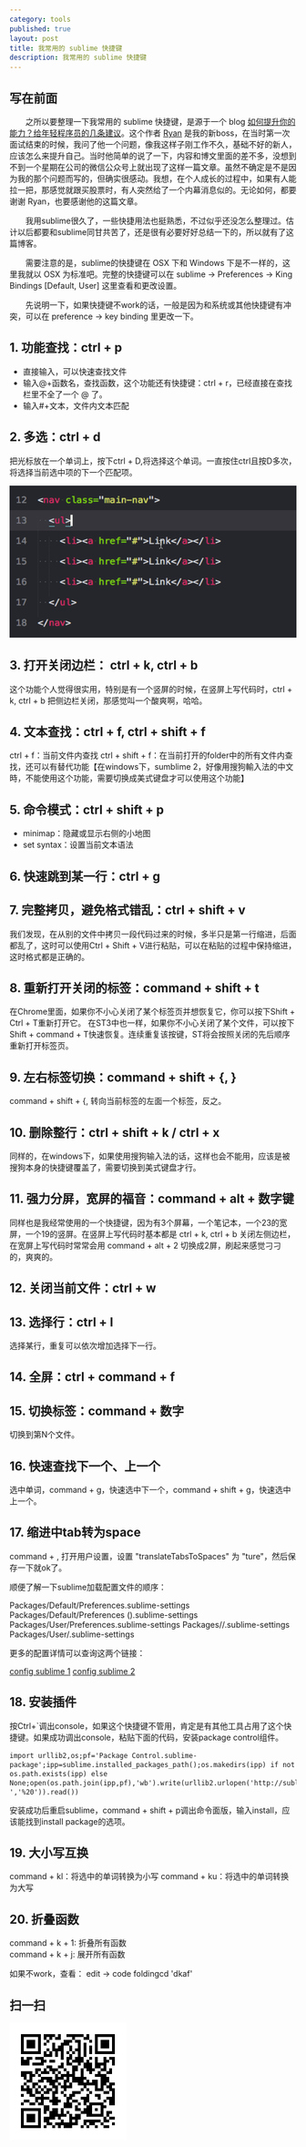 ```yaml
---
category: tools
published: true
layout: post
title: 我常用的 sublime 快捷键
description: 我常用的 sublime 快捷键
---  
```




## 
## 写在前面   

　　之所以要整理一下我常用的 sublime 快捷键，是源于一个 blog [如何提升你的能力？给年轻程序员的几条建议](http://tech.glowing.com/cn/advices-to-junior-developers/)。这个作者 [Ryan](https://github.com/yejianye) 是我的新boss，在当时第一次面试结束的时候，我问了他一个问题，像我这样子刚工作不久，基础不好的新人，应该怎么来提升自己。当时他简单的说了一下，内容和博文里面的差不多，没想到不到一个星期在公司的微信公众号上就出现了这样一篇文章。虽然不确定是不是因为我的那个问题而写的，但确实很感动。我想，在个人成长的过程中，如果有人能拉一把，那感觉就跟买股票时，有人突然给了一个内幕消息似的。无论如何，都要谢谢 Ryan，也要感谢他的这篇文章。  

　　我用sublime很久了，一些快捷用法也挺熟悉，不过似乎还没怎么整理过。估计以后都要和sublime同甘共苦了，还是很有必要好好总结一下的，所以就有了这篇博客。

　　需要注意的是，sublime的快捷键在 OSX 下和 Windows 下是不一样的，这里我就以 OSX 为标准吧。完整的快捷键可以在 sublime -> Preferences -> King Bindings [Default, User] 这里查看和更改设置。

　　先说明一下，如果快捷键不work的话，一般是因为和系统或其他快捷键有冲突，可以在 preference -> key binding 里更改一下。

## 1. 功能查找：ctrl + p

- 直接输入，可以快速查找文件
- 输入@+函数名，查找函数，这个功能还有快捷键：ctrl + r，已经直接在查找栏里不全了一个 @ 了。
- 输入#+文本，文件内文本匹配


## 2. 多选：ctrl + d

把光标放在一个单词上，按下ctrl + D,将选择这个单词。一直按住ctrl且按D多次，将选择当前选中项的下一个匹配项。

![ctrld.gif](../../images/ctrld.gif)


## 3. 打开关闭边栏： ctrl + k, ctrl + b   

这个功能个人觉得很实用，特别是有一个竖屏的时候，在竖屏上写代码时，ctrl + k, ctrl + b 把侧边栏关闭，那感觉叫一个酸爽啊，哈哈。


## 4. 文本查找：ctrl + f, ctrl + shift + f

ctrl + f：当前文件内查找
ctrl + shift + f：在当前打开的folder中的所有文件内查找，还可以有替代功能【在windows下，sumblime 2，好像用搜狗輸入法的中文時，不能使用这个功能，需要切换成美式键盘才可以使用这个功能】


## 5. 命令模式：ctrl + shift + p  

- minimap：隐藏或显示右侧的小地图
- set syntax：设置当前文本语法


## 6. 快速跳到某一行：ctrl + g

## 7. 完整拷贝，避免格式错乱：ctrl + shift + v

我们发现，在从别的文件中拷贝一段代码过来的时候，多半只是第一行缩进，后面都乱了，这时可以使用Ctrl + Shift + V进行粘贴，可以在粘贴的过程中保持缩进，这时格式都是正确的。

## 8. 重新打开关闭的标签：command + shift + t

在Chrome里面，如果你不小心关闭了某个标签页并想恢复它，你可以按下Shift + Ctrl + T重新打开它。
在ST3中也一样，如果你不小心关闭了某个文件，可以按下Shift + command + T快速恢复。连续重复该按键，ST将会按照关闭的先后顺序重新打开标签页。

## 9. 左右标签切换：command + shift + {, }

command + shift + {, 转向当前标签的左面一个标签，反之。

## 10. 删除整行：ctrl + shift + k / ctrl + x

同样的，在windows下，如果使用搜狗输入法的话，这样也会不能用，应该是被搜狗本身的快捷键覆盖了，需要切换到美式键盘才行。   

## 11. 强力分屏，宽屏的福音：command + alt + 数字键

同样也是我经常使用的一个快捷键，因为有3个屏幕，一个笔记本，一个23的宽屏，一个19的竖屏。在竖屏上写代码时基本都是 ctrl + k, ctrl + b 关闭左侧边栏，在宽屏上写代码时常常会用 command + alt + 2 切换成2屏，刷起来感觉刁刁的，爽爽的。

## 12. 关闭当前文件：ctrl + w

## 13. 选择行：ctrl + l

选择某行，重复可以依次增加选择下一行。

## 14. 全屏：ctrl + command + f

## 15. 切换标签：command + 数字

切换到第N个文件。

## 16. 快速查找下一个、上一个

选中单词，command + g，快速选中下一个，command + shift + g，快速选中上一个。

## 17. 缩进中tab转为space

command + , 打开用户设置，设置 "translateTabsToSpaces" 为 "ture"，然后保存一下就ok了。

顺便了解一下sublime加载配置文件的顺序：

Packages/Default/Preferences.sublime-settings
Packages/Default/Preferences (<platform>).sublime-settings
Packages/User/Preferences.sublime-settings
Packages/<syntax>/<syntax>.sublime-settings
Packages/User/<syntax>.sublime-settings

更多的配置详情可以查询这两个链接：

[config sublime 1](https://www.sublimetext.com/docs/2/indentation.html)
[config sublime 2](http://www.sublimetext.com/docs/indentation)


## 18. 安装插件

按Ctrl+`调出console，如果这个快捷键不管用，肯定是有其他工具占用了这个快捷键。如果成功调出console，粘贴下面的代码，安装package control组件。  

```
import urllib2,os;pf='Package Control.sublime-package';ipp=sublime.installed_packages_path();os.makedirs(ipp) if not os.path.exists(ipp) else None;open(os.path.join(ipp,pf),'wb').write(urllib2.urlopen('http://sublime.wbond.net/'+pf.replace(' ','%20')).read())
```

安装成功后重启sublime，command + shift + p调出命令面版，输入install，应该能找到install package的选项。


## 19. 大小写互换

command + kl：将选中的单词转换为小写
command + ku：将选中的单词转换为大写

## 20. 折叠函数 

command + k + 1: 折叠所有函数    
command + k + j: 展开所有函数    

如果不work，查看： edit -> code foldingcd 'dkaf'


## 扫一扫     

![2015-01-26-sublime-key-shortcut.md](../../images/share/2015-01-26-sublime-key-shortcut.md.jpg)